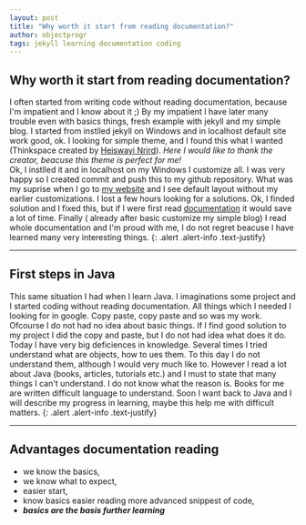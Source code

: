 ```yaml
---
layout: post
title: "Why worth it start from reading documentation?"
author: objectprogr
tags: jekyll learning documentation coding
---
```

## Why worth it start from reading documentation?

I often started from writing code without reading documentation, because I'm impatient and I know about it ;)
By my impatient I have later many trouble even with basics things, fresh example with jekyll and my simple blog.
I started from instlled jekyll on Windows and in localhost default site work good, ok. I looking for simple theme, and I found this what I wanted (Thinkspace created by [Heiswayi Nrird](https://heiswayi.nrird.com/)). *Here I would like to thank the creator, beacuse this theme is perfect for me!* <br />
Ok, I instlled it and in localhost on my Windows I customize all. I was very happy so I created commit and push this to my github repository. What was my suprise when I go to [my website](https://objectprogr.github.io) and I see default layout without my earlier customizations. I lost a few hours looking for a solutions. Ok, I finded solution and I fixed this, but if I were first read [documentation](https://jekyllrb.com/docs/home/) it would save a lot of time. Finally ( already after basic customize my simple blog) I read whole documentation and I'm proud with me, I do not regret beacuse I have learned many very interesting things.
{: .alert .alert-info .text-justify}
<hr>

## First steps in Java

This same situation I had when I learn Java. I imaginations some project and I started coding without reading documentation. All things which I needed I looking for in google. Copy paste, copy paste and so was my work. Ofcourse I do not had no idea about basic things. If I find good solution to my project I did the copy and paste, but I do not had idea what does it do. Today I have very big deficiences in knowledge. Several times I tried understand what are objects, how to ues them. To this day I do not understand them, although I would very much like to. 
However I read a lot about Java (books, articles, tutorials etc.) and I must to state that many things I can't understand. I do not know what the reason is. Books for me are written difficult language to understand. Soon I want back to Java and I will describe my progress in learning, maybe this help me with difficult matters.
{: .alert .alert-info .text-justify}
<hr>

## Advantages documentation reading
+ we know the basics,
+ we know what to expect,
+ easier start,
+ know basics easier reading more advanced snippest of code,
+ _**basics are the basis further learning**_